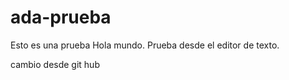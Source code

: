 # ada-prueba
 Esto es una prueba
Hola mundo.
Prueba desde el editor de texto.


cambio desde git hub
